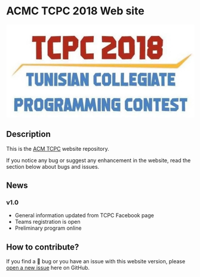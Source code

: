 # ACMC TCPC 2018 Web site

<p align="center">
<img src="/assets/images/logo.jpg"/>
</p>

## Description

This is the [ACM TCPC](https://acmtcpc.github.io/) website repository.

If you notice any bug or suggest any enhancement in the website, read the section below about bugs and issues.

## News
### v1.0
- General information updated from TCPC Facebook page
- Teams registration is open
- Preliminary program online

## How to contribute?
If you find a :bug: bug or you have an issue with this website version, please [open a new issue](https://github.com/acmtcpc/acmtcpc.github.io/issues) here on GitHub.
